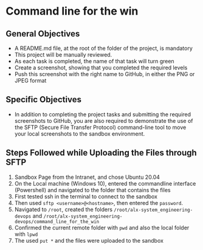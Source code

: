 # Command line for the win
## General Objectives
- A README.md file, at the root of the folder of the project, is mandatory
- This project will be manually reviewed.
- As each task is completed, the name of that task will turn green
- Create a screenshot, showing that you completed the required levels
- Push this screenshot with the right name to GitHub, in either the PNG or JPEG format

## Specific Objectives
- In addition to completing the project tasks and submitting the required screenshots to GitHub,
you are also required to demonstrate the use of the SFTP (Secure File Transfer Protocol)
command-line tool to move your local screenshots to the sandbox environment.

## Steps Followed while Uploading the Files through SFTP
1. Sandbox Page from the Intranet, and chose Ubuntu 20.04
2. On the Local machine (Windows 10), entered the commandline interface (Powershell)
    and navigated to the folder that contains the files
3. First tested ssh in the terminal to connect to the sandbox
4. Then used ```sftp <username>@<hostname>```, then entered the ```password```.
5. Navigated to ```/root```, created the folders ```/root/alx-system_engineering-devops``` and
    ```/root/alx-system_engineering-devops/command_line_for_the_win```
6. Confirmed the current remote folder with ```pwd``` and also the local folder with ```lpwd```
7. The used ```put *``` and the files were uploaded to the sandbox
